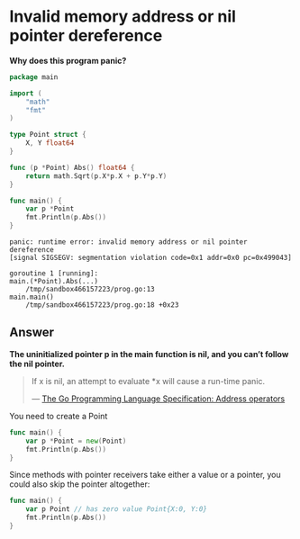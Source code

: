 # Invalid memory address or nil pointer dereference

**Why does this program panic?**

```go
package main

import (
    "math"
    "fmt"
)

type Point struct {
    X, Y float64
}

func (p *Point) Abs() float64 {
    return math.Sqrt(p.X*p.X + p.Y*p.Y)
}

func main() {
    var p *Point
    fmt.Println(p.Abs())
}
```

```
panic: runtime error: invalid memory address or nil pointer dereference
[signal SIGSEGV: segmentation violation code=0x1 addr=0x0 pc=0x499043]

goroutine 1 [running]:
main.(*Point).Abs(...)
	/tmp/sandbox466157223/prog.go:13
main.main()
	/tmp/sandbox466157223/prog.go:18 +0x23
```

## Answer

**The uninitialized pointer p in the main function is nil, and you can’t follow the nil pointer.**

> If x is nil, an attempt to evaluate *x will cause a run-time panic.
> 
> — [The Go Programming Language Specification: Address operators](https://golang.org/ref/spec#Address_operators)

You need to create a Point

```go
func main() {
    var p *Point = new(Point)
    fmt.Println(p.Abs())
}
```

Since methods with pointer receivers take either a value or a pointer, you could also skip the pointer altogether:

```go
func main() {
    var p Point // has zero value Point{X:0, Y:0}
    fmt.Println(p.Abs())
}
```